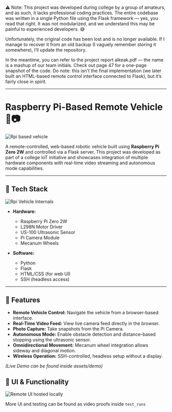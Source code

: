 ⚠️ Note:
This project was developed during college by a group of amateurs, and as such, it lacks professional coding practices. The entire codebase was written in a single Python file using the Flask framework — yes, you read that right. It was not modularized, and we understand this may be painful to experienced developers. 😅

Unfortunately, the original code has been lost and is no longer available. If I manage to recover it from an old backup (I vaguely remember storing it somewhere), I’ll update the repository.

In the meantime, you can refer to the project report alkeak.pdf — the name is a mashup of our team initials. Check out page 47 for a one-page snapshot of the code. Do note: this isn't the final implementation (we later built an HTML-based remote control interface connected to Flask), but it’s fairly close in spirit.

---

# Raspberry Pi-Based Remote Vehicle 🚗📷

![Rpi based vehicle](./assets/visuals/device_img1.jpeg)

A remote-controlled, web-based robotic vehicle built using **Raspberry Pi Zero 2W** and controlled via a Flask server. This project was developed as part of a college IoT initiative and showcases integration of multiple hardware components with real-time video streaming and autonomous mode capabilities.

---

## 🔧 Tech Stack

![Rpi Vehicle Internals](./assets/visuals/device_internals.jpeg)

- **Hardware:**

  - Raspberry Pi Zero 2W
  - L298N Motor Driver
  - US-100 Ultrasonic Sensor
  - Pi Camera Module
  - Mecanum Wheels

- **Software:**
  - Python
  - Flask
  - HTML/CSS (for web UI)
  - SSH (headless access)

---

## 🎯 Features

- **Remote Vehicle Control:** Navigate the vehicle from a browser-based interface.
- **Real-Time Video Feed:** View live camera feed directly in the browser.
- **Photo Capture:** Take snapshots from the Pi Camera.
- **Autonomous Mode:** Enable obstacle detection and distance-based stopping using the ultrasonic sensor.
- **Omnidirectional Movement:** Mecanum wheel integration allows sideway and diagonal motion.
- **Wireless Operation:** SSH-controlled, headless setup without a display.

_(Live Demo can be found inside assets/demo)_

## 📸 UI & Functionality

![Remote UI hosted locally](./assets/visuals/remote_control_screenshot.jpeg)

More UI and testing can be found as video proofs inside `test_runs`
